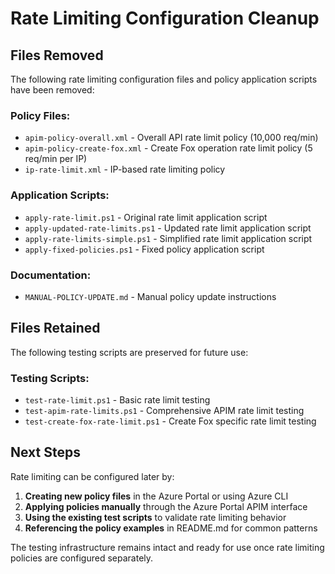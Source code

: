 # Rate Limiting Configuration Cleanup

## Files Removed

The following rate limiting configuration files and policy application scripts have been removed:

### Policy Files:
- `apim-policy-overall.xml` - Overall API rate limit policy (10,000 req/min)
- `apim-policy-create-fox.xml` - Create Fox operation rate limit policy (5 req/min per IP)
- `ip-rate-limit.xml` - IP-based rate limiting policy

### Application Scripts:
- `apply-rate-limit.ps1` - Original rate limit application script
- `apply-updated-rate-limits.ps1` - Updated rate limit application script
- `apply-rate-limits-simple.ps1` - Simplified rate limit application script
- `apply-fixed-policies.ps1` - Fixed policy application script

### Documentation:
- `MANUAL-POLICY-UPDATE.md` - Manual policy update instructions

## Files Retained

The following testing scripts are preserved for future use:

### Testing Scripts:
- `test-rate-limit.ps1` - Basic rate limit testing
- `test-apim-rate-limits.ps1` - Comprehensive APIM rate limit testing
- `test-create-fox-rate-limit.ps1` - Create Fox specific rate limit testing

## Next Steps

Rate limiting can be configured later by:

1. **Creating new policy files** in the Azure Portal or using Azure CLI
2. **Applying policies manually** through the Azure Portal APIM interface
3. **Using the existing test scripts** to validate rate limiting behavior
4. **Referencing the policy examples** in README.md for common patterns

The testing infrastructure remains intact and ready for use once rate limiting policies are configured separately.
